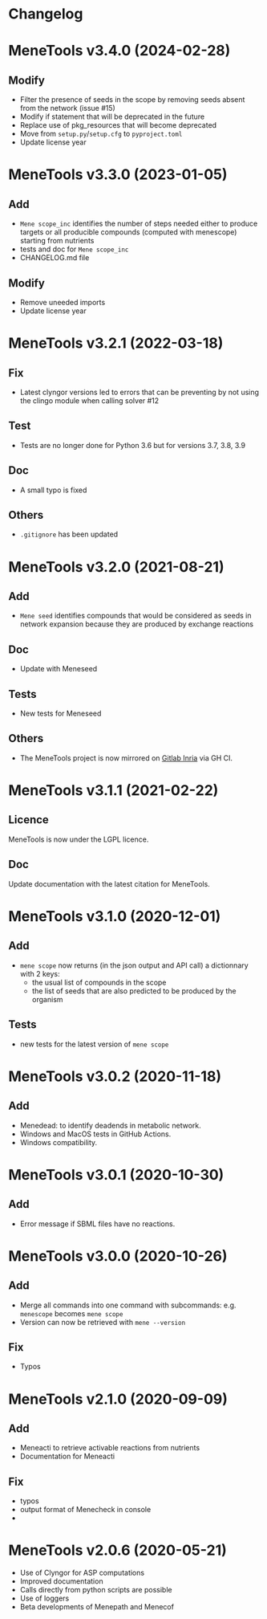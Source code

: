 # Changelog

# MeneTools v3.4.0 (2024-02-28)

## Modify

* Filter the presence of seeds in the scope by removing seeds absent from the network (issue #15)
* Modify if statement that will be deprecated in the future
* Replace use of pkg_resources that will become deprecated
* Move from `setup.py`/`setup.cfg` to `pyproject.toml`
* Update license year

# MeneTools v3.3.0 (2023-01-05)

## Add

* `Mene scope_inc` identifies the number of steps needed either to produce targets or all producible compounds (computed with menescope) starting from nutrients
* tests and doc for `Mene scope_inc` 
* CHANGELOG.md file

## Modify

* Remove uneeded imports
* Update license year

# MeneTools v3.2.1 (2022-03-18)

## Fix

- Latest clyngor versions led to errors that can be preventing by not using the clingo module when calling solver #12 

## Test

- Tests are no longer done for Python 3.6 but for versions 3.7, 3.8, 3.9

## Doc

- A small typo is fixed

## Others

- `.gitignore` has been updated

# MeneTools v3.2.0 (2021-08-21)

## Add

* `Mene seed` identifies compounds that would be considered as seeds in network expansion because they are produced by exchange reactions

## Doc

* Update with Meneseed

## Tests

* New tests for Meneseed

## Others

* The MeneTools project is now mirrored on [Gitlab Inria](https://gitlab.inria.fr/pleiade/menetools) via GH CI.

# MeneTools v3.1.1 (2021-02-22)

## Licence

MeneTools is now under the LGPL licence.

## Doc

Update documentation with the latest citation for MeneTools.

# MeneTools v3.1.0 (2020-12-01)

## Add

* `mene scope` now returns (in the json output and API call) a dictionnary with 2 keys: 
    * the usual list of compounds in the scope
    * the list of seeds that are also predicted to be produced by the organism

## Tests

* new tests for the latest version of `mene scope`

# MeneTools v3.0.2 (2020-11-18)

## Add

* Menedead: to identify deadends in metabolic network.
* Windows and MacOS tests in GitHub Actions.
* Windows compatibility.

# MeneTools v3.0.1 (2020-10-30)

## Add

* Error message if SBML files have no reactions.

# MeneTools v3.0.0 (2020-10-26)

## Add

* Merge all commands into one command with subcommands: e.g. `menescope` becomes `mene scope` 
* Version can now be retrieved with `mene --version`

## Fix

* Typos

# MeneTools v2.1.0 (2020-09-09)

## Add

* Meneacti to retrieve activable reactions from nutrients
* Documentation for Meneacti

## Fix

* typos
* output format of Menecheck in console
* 
# MeneTools v2.0.6 (2020-05-21)

* Use of Clyngor for ASP computations
* Improved documentation
* Calls directly from python scripts are possible
* Use of loggers
* Beta developments of Menepath and Menecof 
